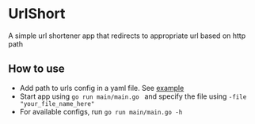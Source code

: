 # UrlShort
A simple url shortener app that redirects to appropriate url based on http path

## How to use
* Add path to urls config in a yaml file. See [example](paths.yaml)
* Start app using ```go run main/main.go ``` and specify the file using ```-file "your_file_name_here"```
* For available configs, run ```go run main/main.go -h```